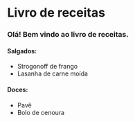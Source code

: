 # Livro de receitas

### Olá! Bem vindo ao livro de receitas.

#### Salgados:

- Strogonoff de frango
- Lasanha de carne moída

#### Doces:
- Pavê
- Bolo de cenoura
